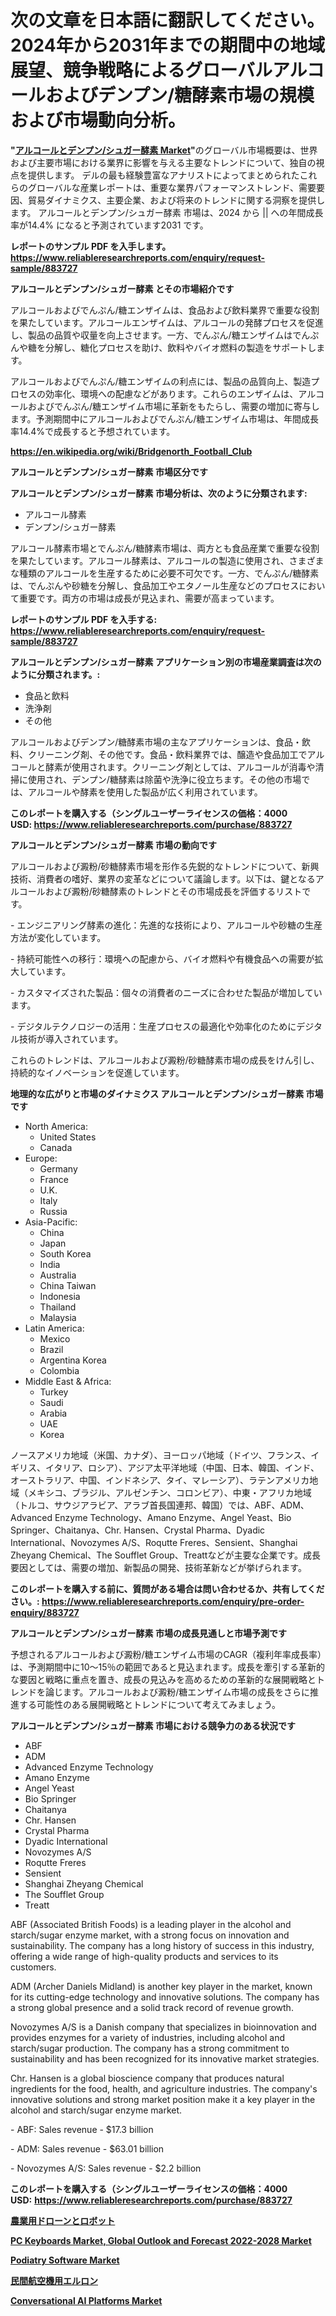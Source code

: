 <p><h1>次の文章を日本語に翻訳してください。2024年から2031年までの期間中の地域展望、競争戦略によるグローバルアルコールおよびデンプン/糖酵素市場の規模および市場動向分析。</h1></p><p><strong>"<a href="https://www.reliableresearchreports.com/alcohol-and-starch-sugar-enzyme-r883727">アルコールとデンプン/シュガー酵素 Market</a>"</strong>のグローバル市場概要は、世界および主要市場における業界に影響を与える主要なトレンドについて、独自の視点を提供します。 デルの最も経験豊富なアナリストによってまとめられたこれらのグローバルな産業レポートは、重要な業界パフォーマンストレンド、需要要因、貿易ダイナミクス、主要企業、および将来のトレンドに関する洞察を提供します。 アルコールとデンプン/シュガー酵素 市場は、2024 から || への年間成長率が14.4% になると予測されています2031 です。</p>
<p><strong>レポートのサンプル PDF を入手します。</strong><strong><a href="https://www.reliableresearchreports.com/enquiry/request-sample/883727">https://www.reliableresearchreports.com/enquiry/request-sample/883727</a></strong></p>
<p><strong>アルコールとデンプン/シュガー酵素 とその市場紹介です</strong></p>
<p><p>アルコールおよびでんぷん/糖エンザイムは、食品および飲料業界で重要な役割を果たしています。アルコールエンザイムは、アルコールの発酵プロセスを促進し、製品の品質や収量を向上させます。一方、でんぷん/糖エンザイムはでんぷんや糖を分解し、糖化プロセスを助け、飲料やバイオ燃料の製造をサポートします。</p><p>アルコールおよびでんぷん/糖エンザイムの利点には、製品の品質向上、製造プロセスの効率化、環境への配慮などがあります。これらのエンザイムは、アルコールおよびでんぷん/糖エンザイム市場に革新をもたらし、需要の増加に寄与します。予測期間中にアルコールおよびでんぷん/糖エンザイム市場は、年間成長率14.4%で成長すると予想されています。</p><a href="https://en.wikipedia.org/wiki/Bridgenorth_Football_Club"></a></p>
<p><strong><a href="https://en.wikipedia.org/wiki/Bridgenorth_Football_Club">https://en.wikipedia.org/wiki/Bridgenorth_Football_Club</a></strong></p>
<p><strong>アルコールとデンプン/シュガー酵素&nbsp;市場区分です</strong><strong></strong></p>
<p><strong>アルコールとデンプン/シュガー酵素 市場分析は、次のように分類されます:</strong>&nbsp;</p>
<p><ul><li>アルコール酵素</li><li>デンプン/シュガー酵素</li></ul></p>
<p><p>アルコール酵素市場とでんぷん/糖酵素市場は、両方とも食品産業で重要な役割を果たしています。アルコール酵素は、アルコールの製造に使用され、さまざまな種類のアルコールを生産するために必要不可欠です。一方、でんぷん/糖酵素は、でんぷんや砂糖を分解し、食品加工やエタノール生産などのプロセスにおいて重要です。両方の市場は成長が見込まれ、需要が高まっています。</p></p>
<p><strong>レポートのサンプル PDF を入手する: <a href="https://www.reliableresearchreports.com/enquiry/request-sample/883727">https://www.reliableresearchreports.com/enquiry/request-sample/883727</a></strong></p>
<p><strong> アルコールとデンプン/シュガー酵素 アプリケーション別の市場産業調査は次のように分類されます。:</strong></p>
<p><ul><li>食品と飲料</li><li>洗浄剤</li><li>その他</li></ul></p>
<p><p>アルコールおよびデンプン/糖酵素市場の主なアプリケーションは、食品・飲料、クリーニング剤、その他です。食品・飲料業界では、醸造や食品加工でアルコールと酵素が使用されます。クリーニング剤としては、アルコールが消毒や清掃に使用され、デンプン/糖酵素は除菌や洗浄に役立ちます。その他の市場では、アルコールや酵素を使用した製品が広く利用されています。</p></p>
<p><strong>このレポートを購入する（シングルユーザーライセンスの価格：4000 USD:</strong><strong>&nbsp;<a href="https://www.reliableresearchreports.com/purchase/883727">https://www.reliableresearchreports.com/purchase/883727</a></strong></p>
<p><strong>アルコールとデンプン/シュガー酵素 市場の動向です</strong></p>
<p><p>アルコールおよび澱粉/砂糖酵素市場を形作る先鋭的なトレンドについて、新興技術、消費者の嗜好、業界の変革などについて議論します。以下は、鍵となるアルコールおよび澱粉/砂糖酵素のトレンドとその市場成長を評価するリストです。</p><p>- エンジニアリング酵素の進化：先進的な技術により、アルコールや砂糖の生産方法が変化しています。</p><p>- 持続可能性への移行：環境への配慮から、バイオ燃料や有機食品への需要が拡大しています。</p><p>- カスタマイズされた製品：個々の消費者のニーズに合わせた製品が増加しています。</p><p>- デジタルテクノロジーの活用：生産プロセスの最適化や効率化のためにデジタル技術が導入されています。</p><p>これらのトレンドは、アルコールおよび澱粉/砂糖酵素市場の成長をけん引し、持続的なイノベーションを促進しています。</p></p>
<p><strong>地理的な広がりと市場のダイナミクス アルコールとデンプン/シュガー酵素 市場です</strong></p>
<p><ul>
    <li>
        North America:
        <ul>
            <li>United States</li>
            <li>Canada</li>
        </ul>
    </li>
    <li>
        Europe:
        <ul>
            <li>Germany</li>
            <li>France</li>
            <li>U.K.</li>
            <li>Italy</li>
            <li>Russia</li>
        </ul>
    </li>
    <li>
        Asia-Pacific:
        <ul>
            <li>China</li>
            <li>Japan</li>
            <li>South Korea</li>
            <li>India</li>
            <li>Australia</li>
            <li>China Taiwan</li>
            <li>Indonesia</li>
            <li>Thailand</li>
            <li>Malaysia</li>
        </ul>
    </li>
    <li>
        Latin America:
        <ul>
            <li>Mexico</li>
            <li>Brazil</li>
            <li>Argentina Korea</li>
            <li>Colombia</li>
        </ul>
    </li>
    <li>
        Middle East & Africa:
        <ul>
            <li>Turkey</li>
            <li>Saudi</li>
            <li>Arabia</li>
            <li>UAE</li>
            <li>Korea</li>
        </ul>
    </li>
    </ul></p>
<p><p>ノースアメリカ地域（米国、カナダ）、ヨーロッパ地域（ドイツ、フランス、イギリス、イタリア、ロシア）、アジア太平洋地域（中国、日本、韓国、インド、オーストラリア、中国、インドネシア、タイ、マレーシア）、ラテンアメリカ地域（メキシコ、ブラジル、アルゼンチン、コロンビア）、中東・アフリカ地域（トルコ、サウジアラビア、アラブ首長国連邦、韓国）では、ABF、ADM、Advanced Enzyme Technology、Amano Enzyme、Angel Yeast、Bio Springer、Chaitanya、Chr. Hansen、Crystal Pharma、Dyadic International、Novozymes A/S、Roqutte Freres、Sensient、Shanghai Zheyang Chemical、The Soufflet Group、Treattなどが主要な企業です。成長要因としては、需要の増加、新製品の開発、技術革新などが挙げられます。</p></p>
<p><strong>このレポートを購入する前に、質問がある場合は問い合わせるか、共有してください。:&nbsp;<a href="https://www.reliableresearchreports.com/enquiry/pre-order-enquiry/883727">https://www.reliableresearchreports.com/enquiry/pre-order-enquiry/883727</a></strong></p>
<p><strong>アルコールとデンプン/シュガー酵素 市場の成長見通しと市場予測です</strong></p>
<p><p>予想されるアルコールおよび澱粉/糖エンザイム市場のCAGR（複利年率成長率）は、予測期間中に10〜15％の範囲であると見込まれます。成長を牽引する革新的な要因と戦略に重点を置き、成長の見込みを高めるための革新的な展開戦略とトレンドを論じます。アルコールおよび澱粉/糖エンザイム市場の成長をさらに推進する可能性のある展開戦略とトレンドについて考えてみましょう。</p></p>
<p><strong>アルコールとデンプン/シュガー酵素 市場における競争力のある状況です</strong></p>
<p><ul><li>ABF</li><li>ADM</li><li>Advanced Enzyme Technology</li><li>Amano Enzyme</li><li>Angel Yeast</li><li>Bio Springer</li><li>Chaitanya</li><li>Chr. Hansen</li><li>Crystal Pharma</li><li>Dyadic International</li><li>Novozymes A/S</li><li>Roqutte Freres</li><li>Sensient</li><li>Shanghai Zheyang Chemical</li><li>The Soufflet Group</li><li>Treatt</li></ul></p>
<p><p>ABF (Associated British Foods) is a leading player in the alcohol and starch/sugar enzyme market, with a strong focus on innovation and sustainability. The company has a long history of success in this industry, offering a wide range of high-quality products and services to its customers.</p><p>ADM (Archer Daniels Midland) is another key player in the market, known for its cutting-edge technology and innovative solutions. The company has a strong global presence and a solid track record of revenue growth.</p><p>Novozymes A/S is a Danish company that specializes in bioinnovation and provides enzymes for a variety of industries, including alcohol and starch/sugar production. The company has a strong commitment to sustainability and has been recognized for its innovative market strategies.</p><p>Chr. Hansen is a global bioscience company that produces natural ingredients for the food, health, and agriculture industries. The company's innovative solutions and strong market position make it a key player in the alcohol and starch/sugar enzyme market.</p><p>- ABF: Sales revenue - $17.3 billion</p><p>- ADM: Sales revenue - $63.01 billion</p><p>- Novozymes A/S: Sales revenue - $2.2 billion</p></p>
<p><strong>このレポートを購入する（シングルユーザーライセンスの価格：4000 USD:</strong>&nbsp;<strong><a href="https://www.reliableresearchreports.com/purchase/883727">https://www.reliableresearchreports.com/purchase/883727</a></strong></p>
<p><strong><p><a href="https://github.com/TerrellConn/Market-Research-Report-List-3/blob/main/294133887191.md">農業用ドローンとロボット</a></p><p><a href="https://issuu.com/reportprime-2/docs/pc-keyboards-market-global-outlook-_b2cbc3c5c5faf7">PC Keyboards Market, Global Outlook and Forecast 2022-2028 Market</a></p><p><a href="https://github.com/sifatuddin25/Market-Research-Report-List-2/blob/main/podiatry-software-market.md">Podiatry Software Market</a></p><p><a href="https://github.com/RandallRunte2023/Market-Research-Report-List-2/blob/main/736883887192.md">民間航空機用エルロン</a></p><p><a href="https://github.com/alexxisgm/Market-Research-Report-List-2/blob/main/conversational-ai-platforms-market.md">Conversational AI Platforms Market</a></p></strong></p>